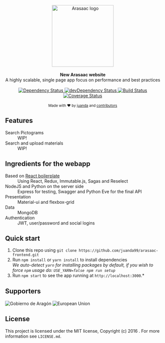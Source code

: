 <div align="center">
  <img width=200 src="https://cdn.rawgit.com/juanda99/arasaac-frontend/master/app/components/Welcome/arasaac-logo.svg" alt="Arasaac logo" align="center" />
</div>
<br />

<div align="center"><strong>New Arasaac website</strong></div>
<div align="center">A highly scalable, single page app focus on performance and best practices</div>

<br />

<div align="center">
  <!-- Dependency Status -->
  <a href="https://david-dm.org/juanda99/arasaac-frontend">
    <img src="https://david-dm.org/juanda99/arasaac-frontend.svg" alt="Dependency Status" />
  </a>
  <!-- devDependency Status -->
  <a href="https://david-dm.org/juanda99/arasaac-frontend#info=devDependencies">
    <img src="https://david-dm.org/juanda99/arasaac-frontend/dev-status.svg" alt="devDependency Status" />
  </a>
  <!-- Build Status -->
  <a href="https://travis-ci.org/juanda99/arasaac-frontend">
    <img src="https://travis-ci.org/juanda99/arasaac-frontend.svg" alt="Build Status" />
  </a>
  <!-- Test Coverage -->
  <a href='https://coveralls.io/github/juanda99/arasaac-frontend?branch=master'><img src='https://coveralls.io/repos/github/juanda99/arasaac-frontend/badge.svg?branch=master' alt='Coverage Status' /></a>


</div>

<br />

<div align="center">
  <sub>Made with ❤︎ by <a href="https://twitter.com/juanda99">juanda</a> and <a href="https://github.com/juanda99/arasaac-frontend/graphs/contributors">contributors</a></sub>
</div>

## Features

<dl>
  <dt>Search Pictograms</dt>
  <dd>WIP!</dd>

  <dt>Search and upload materials</dt>
  <dd>WIP!</dd>
</dl>


## Ingredients for the webapp
<dl>
<dt>Based on <a href="https://github.com/mxstbr/react-boilerplate">React boilerplate</a></dt>
  <dd>Using React, Redux, Immutable.js, Sagas and Reselect</dd>

  <dt>NodeJS and Python on the server side</dt>
  <dd>Express for testing, Swagger and Python Eve for the final API </dd>

  <dt>Presentation</dt>
  <dd>Material-ui and flexbox-grid</dd>

  <dt>Data</dt>
  <dd>MongoDB</dd>

  <dt>Authentication</dt>
  <dd>JWT, user/password and social logins</dd>

</dl>


## Quick start

1. Clone this repo using `git clone https://github.com/juanda99/arasaac-frontend.git`
2. Run `npm install` or `yarn install` to install dependencies<br />
   *We auto-detect `yarn` for installing packages by default, if you wish to force `npm` usage do: `USE_YARN=false npm run setup`*<br />
3. Run `npm start` to see the app running at `http://localhost:3000`.*


## Supporters
<img src="http://arasaac.org/images/logoAragon.jpg" alt="Gobierno de Aragón" align="center" />
<img src="http://arasaac.org/images/logo_fse.jpg" alt="European Union" align="center" />

## License

This project is licensed under the MIT license, Copyright (c) 2016 . For more information see `LICENSE.md`.
